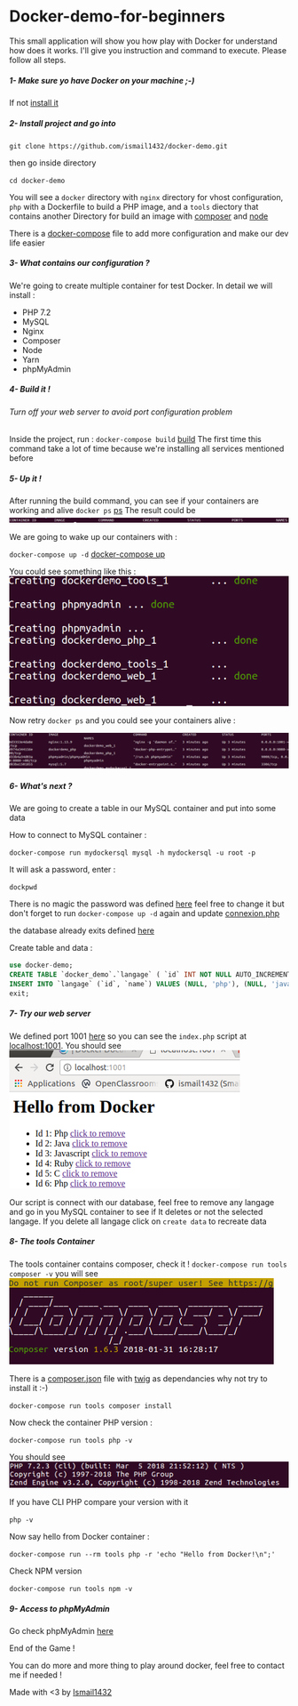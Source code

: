 # Docker-demo-for-beginners
This small application will show you how play with Docker for understand how does it works. I'll give you instruction and command to execute. Please follow all steps.
##### 1- Make sure yo have Docker on your machine ;-)
If not [install it](https://docs.docker.com/install/)

##### 2- Install project and go into
``git clone https://github.com/ismail1432/docker-demo.git``

then go inside directory

``cd docker-demo``

You will see a `docker` directory with `nginx` directory for vhost configuration, `php` with a Dockerfile to build a PHP image, and a `tools` diectory that contains 
another Directory for build an image with [composer](https://getcomposer.org/) and [node](https://nodejs.org/en/)

There is a [docker-compose](https://docs.docker.com/compose/) file to add more configuration and make our dev life easier

##### 3- What contains our configuration ?
We're going to create multiple container for test Docker. In detail we will install :
* PHP 7.2
* MySQL 
* Nginx
* Composer
* Node
* Yarn
* phpMyAdmin

##### 4- Build it !

###### Turn off your web server to avoid port configuration problem 

Inside the project, run :
``docker-compose build`` [build](https://docs.docker.com/compose/reference/build/)
The first time this command take a lot of time because we're installing all services mentioned before

##### 5- Up it !

After running the build command, you can see if your containers are working and alive
``docker ps`` [ps](https://docs.docker.com/engine/reference/commandline/ps/)
The result could be ![no container image](images/no-container.png?raw=true "No container")

We are going to wake up our containers with :

``docker-compose up -d`` [docker-compose up](https://docs.docker.com/compose/reference/up/)

You could see something like this :
 ![no container image](images/docker-up.png?raw=true "Docker up")
 
Now retry ``docker ps`` and you could see your containers alive :
 
 ![no container image](images/docker-ps-good.png?raw=true "Docker up")

##### 6- What's next ?

We are going to create a table in our MySQL container and put into some data

How to connect to MySQL container :

``docker-compose run mydockersql mysql -h mydockersql -u root -p``

It will ask a password, enter :

``dockpwd`` 

There is no magic the password was defined [here](https://github.com/ismail1432/docker-demo/blob/master/docker-compose.override.yaml#L23) feel free to change it but don't forget to run ``docker-compose up -d`` again and update [connexion.php](https://github.com/ismail1432/docker-demo/blob/master/public/connexion.php#L6)

the database already exits defined [here](https://github.com/ismail1432/docker-demo/blob/master/docker-compose.override.yaml#L25)

Create table and data :

```SQL
use docker-demo;
CREATE TABLE `docker_demo`.`langage` ( `id` INT NOT NULL AUTO_INCREMENT , `name` VARCHAR(15) NOT NULL , PRIMARY KEY (`id`)) ENGINE = InnoDB;
INSERT INTO `langage` (`id`, `name`) VALUES (NULL, 'php'), (NULL, 'java'), (NULL, 'javascript'), (NULL, 'ruby'), (NULL, 'c');
exit;
```

##### 7- Try our web server

We defined port 1001 [here](https://github.com/ismail1432/docker-demo/blob/master/docker-compose.override.yaml#L7) so you can see the ``index.php`` script at [localhost:1001](http://localhost:1001).
You should see ![script php](images/php-app.png?raw=true "hello from PHP")

Our script is connect with our database, feel free to remove any langage and go in you MySQL container to see if It deletes or not the selected langage.
If you delete all langage click on ``create data`` to recreate data

##### 8- The tools Container

The tools container contains composer, check it !
``docker-compose run tools composer -v`` you will see ![no container image](images/composer-version.png?raw=true "No container")

There is a [composer.json](https://github.com/ismail1432/docker-demo/blob/master/composer.json) file with [twig](https://twig.symfony.com/) as dependancies why not try to install it :-)

``docker-compose run tools composer install``

Now check the container PHP version :

``docker-compose run tools php -v`` 

You should see ![no container image](images/php-version.png?raw=true "No container")

If you have CLI PHP compare your version with it

``php -v``


Now say hello from Docker container :

``docker-compose run --rm tools php -r 'echo "Hello from Docker!\n";'``

Check NPM version

``docker-compose run tools npm -v``

##### 9- Access to phpMyAdmin

Go check phpMyAdmin [here](http://localhost:8080/)

End of the Game !

You can do more and more thing to play around docker, feel free to contact me if needed !

Made with <3 by [Ismail1432](www.smaine.me)


